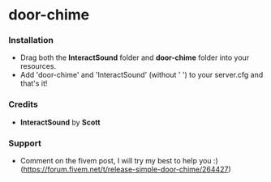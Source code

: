 # door-chime
  
### Installation 
* Drag both the **InteractSound** folder and **door-chime** folder into your resources.
* Add 'door-chime' and 'InteractSound' (without ' ') to your server.cfg and that's it!

### Credits
* **InteractSound** by **Scott**

### Support
* Comment on the fivem post, I will try my best to help you :) (https://forum.fivem.net/t/release-simple-door-chime/264427)
